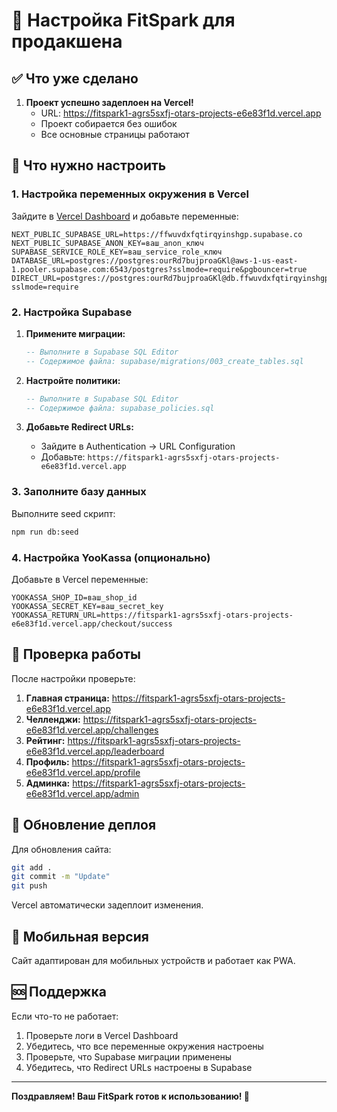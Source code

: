 # 🚀 Настройка FitSpark для продакшена

## ✅ Что уже сделано

1. **Проект успешно задеплоен на Vercel!**
   - URL: https://fitspark1-agrs5sxfj-otars-projects-e6e83f1d.vercel.app
   - Проект собирается без ошибок
   - Все основные страницы работают

## 🔧 Что нужно настроить

### 1. Настройка переменных окружения в Vercel

Зайдите в [Vercel Dashboard](https://vercel.com/otars-projects-e6e83f1d/fitspark_1) и добавьте переменные:

```
NEXT_PUBLIC_SUPABASE_URL=https://ffwuvdxfqtirqyinshgp.supabase.co
NEXT_PUBLIC_SUPABASE_ANON_KEY=ваш_anon_ключ
SUPABASE_SERVICE_ROLE_KEY=ваш_service_role_ключ
DATABASE_URL=postgres://postgres:ourRd7bujproaGKl@aws-1-us-east-1.pooler.supabase.com:6543/postgres?sslmode=require&pgbouncer=true
DIRECT_URL=postgres://postgres:ourRd7bujproaGKl@db.ffwuvdxfqtirqyinshgp.supabase.co:5432/postgres?sslmode=require
```

### 2. Настройка Supabase

1. **Примените миграции:**
   ```sql
   -- Выполните в Supabase SQL Editor
   -- Содержимое файла: supabase/migrations/003_create_tables.sql
   ```

2. **Настройте политики:**
   ```sql
   -- Выполните в Supabase SQL Editor
   -- Содержимое файла: supabase_policies.sql
   ```

3. **Добавьте Redirect URLs:**
   - Зайдите в Authentication → URL Configuration
   - Добавьте: `https://fitspark1-agrs5sxfj-otars-projects-e6e83f1d.vercel.app`

### 3. Заполните базу данных

Выполните seed скрипт:
```bash
npm run db:seed
```

### 4. Настройка YooKassa (опционально)

Добавьте в Vercel переменные:
```
YOOKASSA_SHOP_ID=ваш_shop_id
YOOKASSA_SECRET_KEY=ваш_secret_key
YOOKASSA_RETURN_URL=https://fitspark1-agrs5sxfj-otars-projects-e6e83f1d.vercel.app/checkout/success
```

## 🎯 Проверка работы

После настройки проверьте:

1. **Главная страница:** https://fitspark1-agrs5sxfj-otars-projects-e6e83f1d.vercel.app
2. **Челленджи:** https://fitspark1-agrs5sxfj-otars-projects-e6e83f1d.vercel.app/challenges
3. **Рейтинг:** https://fitspark1-agrs5sxfj-otars-projects-e6e83f1d.vercel.app/leaderboard
4. **Профиль:** https://fitspark1-agrs5sxfj-otars-projects-e6e83f1d.vercel.app/profile
5. **Админка:** https://fitspark1-agrs5sxfj-otars-projects-e6e83f1d.vercel.app/admin

## 🔄 Обновление деплоя

Для обновления сайта:
```bash
git add .
git commit -m "Update"
git push
```

Vercel автоматически задеплоит изменения.

## 📱 Мобильная версия

Сайт адаптирован для мобильных устройств и работает как PWA.

## 🆘 Поддержка

Если что-то не работает:
1. Проверьте логи в Vercel Dashboard
2. Убедитесь, что все переменные окружения настроены
3. Проверьте, что Supabase миграции применены
4. Убедитесь, что Redirect URLs настроены в Supabase

---

**Поздравляем! Ваш FitSpark готов к использованию! 🎉**
